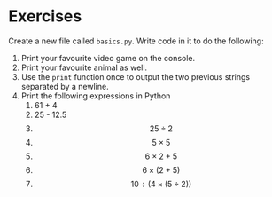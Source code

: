 # Exercises

Create a new file called `basics.py`. Write code in it to do the following:

1. Print your favourite video game on the console.
2. Print your favourite animal as well.
3. Use the `print` function once to output the two previous strings separated by a newline.
4. Print the following expressions in Python
    1. 61 + 4
    2. 25 - 12.5
    3. $$25 \div 2$$
    4. $$5 \times 5$$
    5. $$6 \times 2 + 5$$
    6. $$6 \times (2 + 5)$$
    7. $$10 \div (4 \times (5 \div 2))$$
